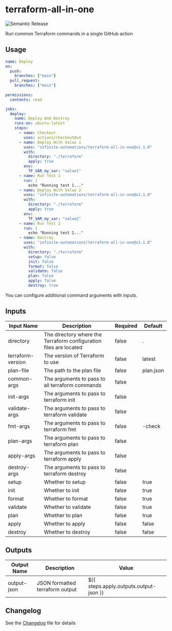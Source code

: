 # terraform-all-in-one

![Semantic Release](https://github.com/infinite-automations/terraform-all-in-one/actions/workflows/test-and-release.yml/badge.svg)

Run common Terraform commands in a single GitHub action

## Usage

```yaml
name: Deploy
on:
  push:
    branches: ["main"]
  pull_request:
    branches: ["main"]
    
permissions:
  contents: read

jobs:
  deploy:
    name: Deploy And Destroy
    runs-on: ubuntu-latest
    steps:
      - name: Checkout
        uses: actions/checkout@v4
      - name: Deploy With Value 1
        uses: "infinite-automations/terraform-all-in-one@v1.1.0"
        with:          
          directory: "./terraform"
          apply: true
        env:
          TF_VAR_my_var: "value1"
      - name: Run Test 1
        run: |
          echo "Running test 1..."
      - name: Deploy With Value 2
        uses: "infinite-automations/terraform-all-in-one@v1.1.0"
        with:          
          directory: "./terraform"
          apply: true
        env:
          TF_VAR_my_var: "value2"
      - name: Run Test 2
        run: |
          echo "Running test 2..."
      - name: Destroy
        uses: "infinite-automations/terraform-all-in-one@v1.1.0"
        with:          
          directory: "./terraform"
          setup: false
          init: false
          format: false
          validate: false
          plan: false
          apply: false
          destroy: true
```

You can configure additional command arguments with inputs.

## Inputs

| Input Name        | Description                                                       | Required | Default   |
| ----------------- | ----------------------------------------------------------------- | -------- | --------- |
| directory         | The directory where the Terraform configuration files are located | false    | .         |
| terraform-version | The version of Terraform to use                                   | false    | latest    |
| plan-file         | The path to the plan file                                         | false    | plan.json |
| common-args       | The arguments to pass to all terraform commands                   | false    |           |
| init-args         | The arguments to pass to terraform init                           | false    |           |
| validate-args     | The arguments to pass to terraform validate                       | false    |           |
| fmt-args          | The arguments to pass to terraform fmt                            | false    | -check    |
| plan-args         | The arguments to pass to terraform plan                           | false    |           |
| apply-args        | The arguments to pass to terraform apply                          | false    |           |
| destroy-args      | The arguments to pass to terraform destroy                        | false    |           |
| setup             | Whether to setup                                                  | false    | true      |
| init              | Whether to init                                                   | false    | true      |
| format            | Whether to format                                                 | false    | true      |
| validate          | Whether to validate                                               | false    | true      |
| plan              | Whether to plan                                                   | false    | true      |
| apply             | Whether to apply                                                  | false    | false     |
| destroy           | Whether to destroy                                                | false    | false     |

## Outputs

| Output Name | Description                     | Value                                  |
| ----------- | ------------------------------- | -------------------------------------- |
| output-json | JSON formatted terraform output | ${{ steps.apply.outputs.output-json }} |

## Changelog

See the [Changelog](./CHANGELOG.md) file for details
